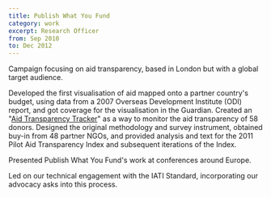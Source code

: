 ```yaml
---
title: Publish What You Fund
category: work
excerpt: Research Officer
from: Sep 2010
to: Dec 2012
---
```

Campaign focusing on aid transparency, based in London but with a global target audience.

Developed the first visualisation of aid mapped onto a partner country's budget, using data from a 2007 Overseas Development Institute (ODI) report, and got coverage for the visualisation in the Guardian.  Created an "[Aid Transparency Tracker](http://tracker.publishwhatyoufund.org)" as a way to monitor the aid transparency of 58 donors. Designed the original methodology and survey instrument, obtained buy-in from 48 partner NGOs, and provided analysis and text for the 2011 Pilot Aid Transparency Index and subsequent iterations of the Index.

Presented Publish What You Fund's work at conferences around Europe.

Led on our technical engagement with the IATI Standard, incorporating our advocacy asks into this process.